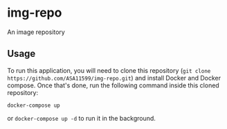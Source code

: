 # img-repo

An image repository

## Usage

To run this application, you will need to clone this repository (`git clone https://github.com/ASA11599/img-repo.git`) and install Docker and Docker compose.
Once that's done, run the following command inside this cloned repository:

`docker-compose up`

or `docker-compose up -d` to run it in the background.
